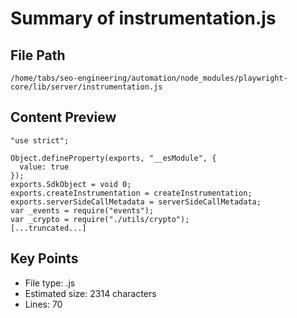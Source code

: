 # Summary of instrumentation.js
  
## File Path
`/home/tabs/seo-engineering/automation/node_modules/playwright-core/lib/server/instrumentation.js`

## Content Preview
```
"use strict";

Object.defineProperty(exports, "__esModule", {
  value: true
});
exports.SdkObject = void 0;
exports.createInstrumentation = createInstrumentation;
exports.serverSideCallMetadata = serverSideCallMetadata;
var _events = require("events");
var _crypto = require("./utils/crypto");
[...truncated...]
```

## Key Points
- File type: .js
- Estimated size: 2314 characters
- Lines: 70
